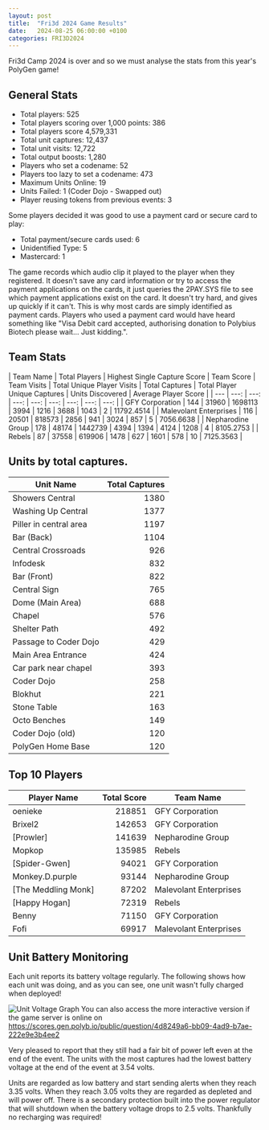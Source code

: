 ```yaml
---
layout: post
title:  "Fri3d 2024 Game Results"
date:   2024-08-25 06:00:00 +0100
categories: FRI3D2024
---
```


Fri3d Camp 2024 is over and so we must analyse the stats from this year's PolyGen game!

## General Stats

- Total players: 525
- Total players scoring over 1,000 points: 386
- Total players score 4,579,331
- Total unit captures: 12,437
- Total unit visits: 12,722
- Total output boosts: 1,280
- Players who set a codename: 52
- Players too lazy to set a codename: 473
- Maximum Units Online: 19
- Units Failed: 1 (Coder Dojo - Swapped out)
- Player reusing tokens from previous events: 3

Some players decided it was good to use a payment card or secure card to play:
- Total payment/secure cards used: 6
- Unidentified Type: 5
- Mastercard: 1

The game records which audio clip it played to the player when they registered.  It doesn't save any card information or try to access the payment applications on the cards, it just queries the 2PAY.SYS file to see which payment applications exist on the card.  It doesn't try hard, and gives up quickly if it can't.  This is why most cards are simply identified as payment cards.  Players who used a payment card would have heard something like "Visa Debit card accepted, authorising donation to Polybius Biotech please wait... Just kidding.".

## Team Stats

| Team Name | Total Players | Highest Single Capture Score | Team Score | Team Visits | Total Unique Player Visits | Total Captures | Total Player Unique Captures | Units Discovered | Average Player Score | 
| --- | ---: | ---: | ---: | ---: | ---: | ---: | ---: | ---: | 
| GFY Corporation | 144 | 31960 | 1698113 | 3994 | 1216 | 3688 | 1043 | 2 | 11792.4514 | 
| Malevolant Enterprises | 116 | 20501 | 818573 | 2856 | 941 | 3024 | 857 | 5 | 7056.6638 | 
| Nepharodine Group | 178 | 48174 | 1442739 | 4394 | 1394 | 4124 | 1208 | 4 | 8105.2753 | 
| Rebels | 87 | 37558 | 619906 | 1478 | 627 | 1601 | 578 | 10 | 7125.3563 | 

## Units by total captures.

| Unit Name | Total Captures | 
| --- | ---: | 
| Showers Central | 1380 | 
| Washing Up Central | 1377 | 
| Piller in central area | 1197 | 
| Bar (Back) | 1104 | 
| Central Crossroads | 926 | 
| Infodesk | 832 | 
| Bar (Front) | 822 | 
| Central Sign | 765 | 
| Dome (Main Area) | 688 | 
| Chapel | 576 | 
| Shelter Path | 492 | 
| Passage to Coder Dojo | 429 | 
| Main Area Entrance | 424 | 
| Car park near chapel | 393 | 
| Coder Dojo | 258 | 
| Blokhut | 221 | 
| Stone Table | 163 | 
| Octo Benches | 149 | 
| Coder Dojo (old) | 120 | 
| PolyGen Home Base | 120 | 

## Top 10 Players

| Player Name | Total Score | Team Name | 
| --- | ---: | --- | 
| oenieke | 218851 | GFY Corporation | 
| Brixel2 | 142653 | GFY Corporation | 
| [Prowler] | 141639 | Nepharodine Group | 
| Mopkop | 135985 | Rebels | 
| [Spider-Gwen] | 94021 | GFY Corporation | 
| Monkey.D.purple | 93144 | Nepharodine Group | 
| [The Meddling Monk] | 87202 | Malevolant Enterprises | 
| [Happy Hogan] | 72319 | Rebels | 
| Benny | 71150 | GFY Corporation | 
| Fofi | 69917 | Malevolant Enterprises | 


## Unit Battery Monitoring

Each unit reports its battery voltage regularly.  The following shows how each unit was doing, and as you can see, one unit wasn't fully charged when deployed!

![Unit Voltage Graph](https://gen.polyb.io/assets/img/Fri3dCampVoltages.png "Unit Voltage History")
You can also access the more interactive version if the game server is online on <https://scores.gen.polyb.io/public/question/4d8249a6-bb09-4ad9-b7ae-222e9e3b4ee2>

Very pleased to report that they still had a fair bit of power left even at the end of the event.  The units with the most captures had the lowest battery voltage at the end of the event at 3.54 volts.

Units are regarded as low battery and start sending alerts when they reach 3.35 volts.  When they reach 3.05 volts they are regarded as depleted and will power off.  There is a secondary protection built into the power regulator that will shutdown when the battery voltage drops to 2.5 volts.  Thankfully no recharging was required!

